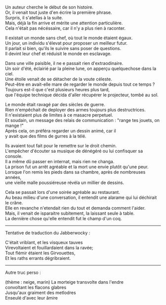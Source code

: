 Un auteur cherche le début de son histoire.  
Or, il venait tout juste d'en écrire la première phrase.  
Surpris, il s'atellas à la suite.  
Mais, déjà la fin arrive et mérite une attention particulière.  
Cela n'était pas nécéssaire, car il n'y a plus rien à raconter.  

Il existait un monde sans chef, où tout le monde étaient égaux.  
Un jour, un individu s'élevat pour proposer un meilleur futur.  
Il parlait si bien, qu'ils le suivire sans poser de questions.  
Il devint leur chef et réduisit le monde en esclavage.  

Dans une ville paisible, il ne e passait rien d'extraodinaire.  
Un soir d'été, éclairié par la pleine lune, on apperçu quelquechose dans la ciel.  
Une étoile venait de se détacher de la voute céleste.  
Peut-être en avait-elle mare de regarder le monde depuis tout ce temps ?  
Toujours est-il que c'est plusieurs heures plus tard,  
que l'équipe technique décida d'aller récupérer le projecteur, tombé au sol.  

Le monde était ravagé par des siècles de guerre.  
Rien n'empêchait de deployer des armes toujours plus destructrices.  
Il n'existaient plus de limites à ce masacre perpetuel.  
Et soudain, un message des relais de communication : "range tes jouets, on mange !"  
Après cela, on préféra regarder un dessin animé, car il  
y avait que des films de gurres à la télé.  

Ils avaient tout fait pour le remettre sur le droit chemin.  
L'empêcher d'écouter sa musique de dénégéré ou lui confisquer sa console.  
Il a même dû passer en internat, mais rien ne changa.  
La prison fut un arrêt agréable et la mort une envie plutôt qu'une peur.  
Lorsque l'on remis les pieds dans sa chambre, après de nombreuses années,  
une vieille malle poussiéreuse révéla un millier de dessins.  

Cela se passait lors d'une soirée agréable au restaurant.  
Au beau milieu d'une conversation, il entendit une alarame qui lui déchirait le crâne.  
Elle en revanche n'etendait rien du tout et demanda comment l'aider.  
Mais, il venait de isparaitre subitement, la laissant seule à table.  
La dernière chose qu'elle entendit fut le champ d'un coq.  

---

Tentative de traduction du Jabberwocky :

C'était vriblant, et les visqueux tauves  
Virevoltaient et fouillardaient dans la ravée;  
Tout flémir étaient les Girvouettes,  
Et les raths errants dégribraient.  

---

Autre truc perso :

(thème : neige, marin)
La morteige transvolte dans l'endre  
convoltant les flacons glabres   
Jusqu'aux graiment des metlodres  
Enseulé d'avec leur âmire

